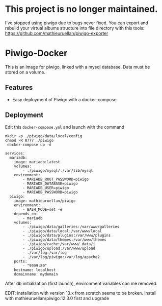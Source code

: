 # This project is no longer maintained. 

I've stopped using piwigo due to bugs never fixed. 
You can export and rebuild your virtual albums structure into file directory with this tools: https://github.com/mathieuruellan/piwigo-exporter


# Piwigo-Docker

This is an image for piwigo, linked with a mysql database.
Data must be stored on a volume.

## Features
- Easy deployment of Piwigo with a docker-compose.

## Deployment

Edit this `docker-compose.yml` and launch with the command 

```
mkdir -p ./piwigo/data/local/config
chmod -R 0777 ./piwigo
 docker-compose up -d 
```

```
services:
  mariadb:
    image: mariadb:latest
    volumes:
        - ./piwigo/mysql/:/var/lib/mysql
    environment:
        - MARIADB_ROOT_PASSWORD=piwigo
        - MARIADB_DATABASE=piwigo
        - MARIADB_USER=piwigo
        - MARIADB_PASSWORD=piwigo
  piwigo:
    image: mathieuruellan/piwigo
    environment:
        - BASH_MODE=set -e
    depends_on:
        - mariadb
    volumes:
        - ./piwigo/data/galleries:/var/www/galleries
        - ./piwigo/data/local:/var/www/local
        - ./piwigo/data/plugins:/var/www/plugins
        - ./piwigo/data/themes:/var/www/themes
        - ./piwigo/cache:/var/www/_data/i
        - ./piwigo/upload:/var/www/upload
        - ./var/log:/var/log
        - ./var/log/piwigo:/var/log/apache2
    ports:
        - "9999:80"
    hostname: localhost
    domainname: mydomain

```

After db initialization (first launch), environment variables can me removed.


EDIT: installation with version 13.x from scratch  seems to be broken.
Install with mathieuruellan/piwigo:12.3.0 first and upgrade
